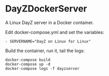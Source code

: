 # DayZDockerServer

A Linux DayZ server in a Docker container.

Edit docker-compose.yml and set the variables:

```
- SERVERNAME="DayZ on Linux for Linux"
```
Build the container, run it, tail the logs:
```
docker-compose build
docker-compose up -d
docker-compose logs -f dayzserver
```